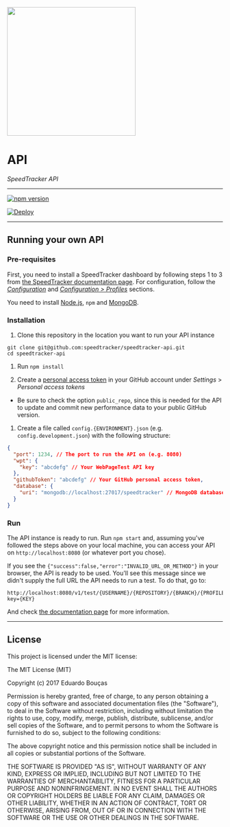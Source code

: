 <img src="https://speedtracker.org/assets/images/logo-full-square-inverted.png" width="300">

# API

*SpeedTracker API*

---

[![npm version](https://badge.fury.io/js/speedtracker-api.svg)](https://badge.fury.io/js/speedtracker-api)

[![Deploy](https://www.herokucdn.com/deploy/button.svg)](https://heroku.com/deploy)

---

## Running your own API

### Pre-requisites

First, you need to install a SpeedTracker dashboard by following steps 1 to 3 from [the SpeedTracker documentation page](https://speedtracker.org/docs).
For configuration, follow the [*Configuration*](https://speedtracker.org/docs#configuration) and [*Configuration > Profiles*](https://speedtracker.org/docs#profiles) sections.

You need to install [Node.js](https://nodejs.org/en/), `npm` and [MongoDB](https://www.mongodb.com/).

### Installation

1. Clone this repository in the location you want to run your API instance

  ```
  git clone git@github.com:speedtracker/speedtracker-api.git
  cd speedtracker-api
  ```

1. Run `npm install`

1. Create a [personal access token](https://help.github.com/articles/creating-an-access-token-for-command-line-use/) in your GitHub account  under *Settings* > *Personal access tokens*
  - Be sure to check the option `public_repo`, since this is needed for the API to update and commit new performance data to your public GitHub version.

1. Create a file called `config.{ENVIRONMENT}.json` (e.g. `config.development.json`) with the following structure:

  ```json
  {
    "port": 1234, // The port to run the API on (e.g. 8080)
    "wpt": {
      "key": "abcdefg" // Your WebPageTest API key
    },
    "githubToken": "abcdefg" // Your GitHub personal access token,
    "database": {
      "uri": "mongodb://localhost:27017/speedtracker" // MongoDB database connection URI
    }
  }
  ```


### Run

The API instance is ready to run. Run `npm start` and, assuming you've followed the steps above on your local machine, you can access your API on `http://localhost:8080` (or whatever port you chose).

If you see the `{"success":false,"error":"INVALID_URL_OR_METHOD"}` in your browser, the API is ready to be used. You'll see this message since we didn't supply the full URL the API needs to run a test. To do that, go to:

```
http://localhost:8080/v1/test/{USERNAME}/{REPOSITORY}/{BRANCH}/{PROFILE}?key={KEY}
```

And check [the documentation page](https://speedtracker.org/docs#run) for more information.

---

## License

This project is licensed under the MIT license:

The MIT License (MIT)

Copyright (c) 2017 Eduardo Bouças

Permission is hereby granted, free of charge, to any person obtaining a copy
of this software and associated documentation files (the "Software"), to deal
in the Software without restriction, including without limitation the rights
to use, copy, modify, merge, publish, distribute, sublicense, and/or sell
copies of the Software, and to permit persons to whom the Software is
furnished to do so, subject to the following conditions:

The above copyright notice and this permission notice shall be included in all
copies or substantial portions of the Software.

THE SOFTWARE IS PROVIDED "AS IS", WITHOUT WARRANTY OF ANY KIND, EXPRESS OR
IMPLIED, INCLUDING BUT NOT LIMITED TO THE WARRANTIES OF MERCHANTABILITY,
FITNESS FOR A PARTICULAR PURPOSE AND NONINFRINGEMENT. IN NO EVENT SHALL THE
AUTHORS OR COPYRIGHT HOLDERS BE LIABLE FOR ANY CLAIM, DAMAGES OR OTHER
LIABILITY, WHETHER IN AN ACTION OF CONTRACT, TORT OR OTHERWISE, ARISING FROM,
OUT OF OR IN CONNECTION WITH THE SOFTWARE OR THE USE OR OTHER DEALINGS IN THE
SOFTWARE.
